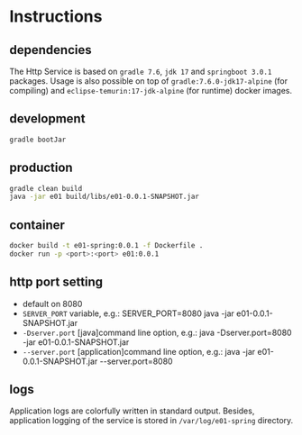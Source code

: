 # Instructions

## dependencies

The Http Service is based on ```gradle 7.6```, ```jdk 17``` and ```springboot 3.0.1``` packages. Usage is also possible on top of ```gradle:7.6.0-jdk17-alpine``` (for compiling) and ```eclipse-temurin:17-jdk-alpine``` (for runtime) docker images.

## development

```bash
gradle bootJar
```

## production

```bash
gradle clean build
java -jar e01 build/libs/e01-0.0.1-SNAPSHOT.jar
```

## container

```bash
docker build -t e01-spring:0.0.1 -f Dockerfile .
docker run -p <port>:<port> e01:0.0.1
```

## http port setting

* default on 8080
* ```SERVER_PORT``` variable, e.g.: SERVER_PORT=8080 java -jar e01-0.0.1-SNAPSHOT.jar
* ```-Dserver.port``` [java]command line option, e.g.: java -Dserver.port=8080 -jar e01-0.0.1-SNAPSHOT.jar
* ```--server.port``` [application]command line option, e.g.: java -jar e01-0.0.1-SNAPSHOT.jar --server.port=8080

## logs

Application logs are colorfully written in standard output. Besides, application logging of the service is stored in ``/var/log/e01-spring`` directory.
